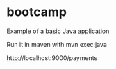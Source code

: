 # bootcamp
Example of a basic Java application

Run it in maven with mvn exec:java

http://localhost:9000/payments
